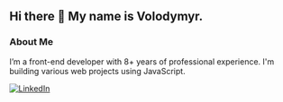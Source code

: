 ## Hi there 👋 My name is Volodymyr.
### About Me
I’m a front-end developer with 8+ years of professional experience.
I'm building various web projects using JavaScript.

[![LinkedIn](https://img.shields.io/badge/linkedin-%230077B5.svg?style=for-the-badge&logo=linkedin&logoColor=white)](https://www.linkedin.com/in/lazy-dreamer/)
<!--
[![Twitter](https://img.shields.io/badge/Twitter-%231DA1F2.svg?style=for-the-badge&logo=Twitter&logoColor=white)](https://twitter.com/)
[![Gmail](https://img.shields.io/badge/Gmail-D14836?style=for-the-badge&logo=gmail&logoColor=white)](mailto:@gmail.com)
[![Telegram](https://img.shields.io/badge/Telegram-2CA5E0?style=for-the-badge&logo=telegram&logoColor=white)](https://t.me/username)
[![Instagram](https://img.shields.io/badge/Instagram-%23E4405F.svg?style=for-the-badge&logo=Instagram&logoColor=white)](https://www.instagram.com/)
[![Upwork](https://img.shields.io/badge/UpWork-6FDA44?style=for-the-badge&logo=Upwork&logoColor=white)](https://www.upwork.com/)
-->

<!--
**lazy-dreamer/lazy-dreamer** is a ✨ _special_ ✨ repository because its `README.md` (this file) appears on your GitHub profile.

Here are some ideas to get you started:

- 🔭 I’m currently working on ...
- 🌱 I’m currently learning ...
- 👯 I’m looking to collaborate on ...
- 🤔 I’m looking for help with ...
- 💬 Ask me about ...
- 📫 How to reach me: ...
- 😄 Pronouns: ...
- ⚡ Fun fact: ...
-->
